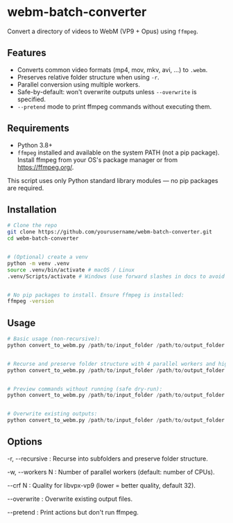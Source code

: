 # webm-batch-converter


Convert a directory of videos to WebM (VP9 + Opus) using `ffmpeg`.


## Features


- Converts common video formats (mp4, mov, mkv, avi, ...) to `.webm`.
- Preserves relative folder structure when using `-r`.
- Parallel conversion using multiple workers.
- Safe-by-default: won't overwrite outputs unless `--overwrite` is specified.
- `--pretend` mode to print ffmpeg commands without executing them.


## Requirements


- Python 3.8+
- `ffmpeg` installed and available on the system PATH (not a pip package). Install ffmpeg from your OS's package manager or from https://ffmpeg.org/.


This script uses only Python standard library modules — no pip packages are required.


## Installation


```bash
# Clone the repo
git clone https://github.com/yourusername/webm-batch-converter.git
cd webm-batch-converter


# (Optional) create a venv
python -m venv .venv
source .venv/bin/activate # macOS / Linux
.venv/Scripts/activate # Windows (use forward slashes in docs to avoid escaping issues)


# No pip packages to install. Ensure ffmpeg is installed:
ffmpeg -version
```

## Usage
```python
# Basic usage (non-recursive):
python convert_to_webm.py /path/to/input_folder /path/to/output_folder


# Recurse and preserve folder structure with 4 parallel workers and higher quality:
python convert_to_webm.py /path/to/input_folder /path/to/output_folder -r -w 4 --crf 28


# Preview commands without running (safe dry-run):
python convert_to_webm.py /path/to/input_folder /path/to/output_folder --pretend


# Overwrite existing outputs:
python convert_to_webm.py /path/to/input_folder /path/to/output_folder --overwrite
```

## Options

-r, --recursive : Recurse into subfolders and preserve folder structure.

-w, --workers N : Number of parallel workers (default: number of CPUs).

--crf N : Quality for libvpx-vp9 (lower = better quality, default 32).

--overwrite : Overwrite existing output files.

--pretend : Print actions but don't run ffmpeg.
